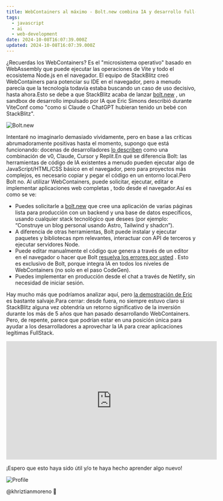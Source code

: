 ```yaml
---
title: WebContainers al máximo - Bolt.new combina IA y desarrollo full-stack en el navegador
tags:
  - javascript
  - ai
  - web-development
date: 2024-10-08T16:07:39.000Z
updated: 2024-10-08T16:07:39.000Z
---
```


¿Recuerdas los WebContainers? Es el "microsistema operativo" basado en WebAssembly que puede ejecutar las operaciones de Vite y todo el ecosistema Node.js en el navegador. El equipo de StackBlitz creó WebContainers para potenciar su IDE en el navegador, pero a menudo parecía que la tecnología todavía estaba buscando un caso de uso decisivo, hasta ahora.Esto se debe a que StackBlitz acaba de lanzar [bolt.new](https://bolt.new/) , un sandbox de desarrollo impulsado por IA que Eric Simons describió durante ViteConf como "como si Claude o ChatGPT hubieran tenido un bebé con StackBlitz".

![Bolt.new](https://bolt.new/social_preview_index.jpg)

Intentaré no imaginarlo demasiado vívidamente, pero en base a las críticas abrumadoramente positivas hasta el momento, supongo que está funcionando: docenas de desarrolladores [lo describen](https://www.youtube.com/watch?v=B1b3ZkNTSq4&ab_channel=RasMic) como una combinación de v0, Claude, Cursor y Replit.En qué se diferencia Bolt: las herramientas de código de IA existentes a menudo pueden ejecutar algo de JavaScript/HTML/CSS básico en el navegador, pero para proyectos más complejos, es necesario copiar y pegar el código en un entorno local.Pero Bolt no. Al utilizar WebContainers, puede solicitar, ejecutar, editar e implementar aplicaciones web completas , todo desde el navegador.Así es como se ve:

- Puedes solicitarle a [bolt.new](https://bolt.new/) que cree una aplicación de varias páginas lista para producción con un backend y una base de datos específicos, usando cualquier stack tecnológico que desees (por ejemplo: “Construye un blog personal usando Astro, Tailwind y shadcn”).
- A diferencia de otras herramientas, Bolt puede instalar y ejecutar paquetes y bibliotecas npm relevantes, interactuar con API de terceros y ejecutar servidores Node.
- Puede editar manualmente el código que genera a través de un editor en el navegador o hacer que Bolt [resuelva los errores por usted](https://x.com/stackblitz/status/1841873255961153804) . Esto es exclusivo de Bolt, porque integra IA en todos los niveles de WebContainers (no solo en el paso CodeGen).
- Puedes implementar en producción desde el chat a través de Netlify, sin necesidad de iniciar sesión.

Hay mucho más que podríamos analizar aquí, pero [la demostración de Eric](https://www.youtube.com/watch?v=knLe8zzwNRA&t=694s&ab_channel=ViteConf) es bastante salvaje.Para cerrar: desde fuera, no siempre estuvo claro si StackBlitz alguna vez obtendría un retorno significativo de la inversión durante los más de 5 años que han pasado desarrollando WebContainers. Pero, de repente, parece que podrían estar en una posición única para ayudar a los desarrolladores a aprovechar la IA para crear aplicaciones legítimas FullStack.

<iframe width="560" height="315" src="https://www.youtube.com/embed/knLe8zzwNRA?si=7R7-1HxzwuyzL0EZ&amp;start=700" title="YouTube video player" frameborder="0" allow="accelerometer; autoplay; clipboard-write; encrypted-media; gyroscope; picture-in-picture; web-share" referrerpolicy="strict-origin-when-cross-origin" allowfullscreen></iframe>

¡Espero que esto haya sido útil y/o te haya hecho aprender algo nuevo!

![Profile](https://res.cloudinary.com/khriztianmoreno/image/upload/c_scale,w_148/v1591324337/KM-brand/stickers/sticker-3_2x.png)

@khriztianmoreno 🚀
